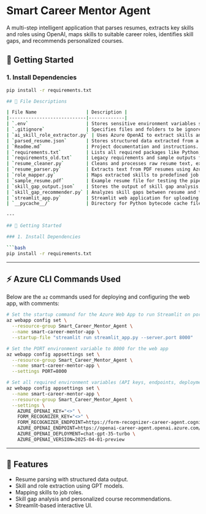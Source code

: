 # Smart Career Mentor Agent

A multi-step intelligent application that parses resumes, extracts key skills and roles using OpenAI, maps skills to suitable career roles, identifies skill gaps, and recommends personalized courses.

## 🚀 Getting Started

### 1. Install Dependencies

```bash
pip install -r requirements.txt

## 📁 File Descriptions

| File Name                  | Description |
|----------------------------|-------------|
| `.env`                     | Stores sensitive environment variables such as API keys and endpoints for Azure services. |
| `.gitignore`               | Specifies files and folders to be ignored by git (e.g., `.env`, `__pycache__/`). |
| `ai_skill_role_extractor.py` | Uses Azure OpenAI to extract skills and suggest job roles from resume text. |
| `parsed_resume.json`       | Stores structured data extracted from a resume, including name, skills, and suggested role. |
| `Readme.md`                | Project documentation and instructions. |
| `requirements.txt`         | Lists all required packages like Python, Open AI, PDF etc. for the project. |
| `requirements_old.txt`     | Legacy requirements and sample outputs for reference and testing. |
| `resume_cleaner.py`        | Cleans and processes raw resume text, extracts structured data (name, email, phone, skills) using regex, spaCy, and Azure OpenAI. |
| `resume_parser.py`         | Extracts text from PDF resumes using Azure Form Recognizer and calls `resume_cleaner.py` for further processing. |
| `role_mapper.py`           | Maps extracted skills to predefined job roles and saves structured output to JSON. |
| `sample_resume.pdf`        | Example resume file for testing the pipeline. |
| `skill_gap_output.json`    | Stores the output of skill gap analysis, including missing skills and recommended courses. |
| `skill_gap_recommender.py` | Analyzes skill gaps between resume and target role using Azure OpenAI, and recommends courses for missing skills. |
| `streamlit_app.py`         | Streamlit web application for uploading resumes, running the analysis pipeline, and displaying results with download option. |
| `__pycache__/`             | Directory for Python bytecode cache files (auto-generated, ignored by git). |

---

## 🚀 Getting Started

### 1. Install Dependencies

```bash
pip install -r requirements.txt
```

---

## ⚡ Azure CLI Commands Used

Below are the `az` commands used for deploying and configuring the web app, with comments:

```sh
# Set the startup command for the Azure Web App to run Streamlit on port 8000
az webapp config set \
  --resource-group Smart_Career_Mentor_Agent \
  --name smart-career-mentor-app \
  --startup-file "streamlit run streamlit_app.py --server.port 8000"

# Set the PORT environment variable to 8000 for the web app
az webapp config appsettings set \
  --resource-group Smart_Career_Mentor_Agent \
  --name smart-career-mentor-app \
  --settings PORT=8000

# Set all required environment variables (API keys, endpoints, deployment info) for the web app
az webapp config appsettings set \
  --name smart-career-mentor-app \
  --resource-group Smart_Career_Mentor_Agent \
  --settings \
    AZURE_OPENAI_KEY="<>" \
    FORM_RECOGNIZER_KEY="<>" \
    FORM_RECOGNIZER_ENDPOINT=https://form-recognizer-career-agent.cognitiveservices.azure.com/ \
    AZURE_OPENAI_ENDPOINT=https://openai-career-agent.openai.azure.com/ \
    AZURE_OPENAI_DEPLOYMENT=chat-gpt-35-turbo \
    AZURE_OPENAI_VERSION=2025-04-01-preview
```

---

## 💼 Features

- Resume parsing with structured data output.
- Skill and role extraction using GPT models.
- Mapping skills to job roles.
- Skill gap analysis and personalized course recommendations.
- Streamlit-based interactive UI.
